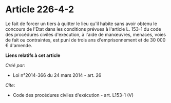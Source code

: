 # Article 226-4-2

Le fait de forcer un tiers à quitter le lieu qu'il habite sans avoir obtenu le concours de l'Etat dans les conditions prévues
à l'article L. 153-1 du code des procédures civiles d'exécution, à l'aide de manœuvres, menaces, voies de fait ou
contraintes, est puni de trois ans d'emprisonnement et de 30 000 € d'amende.

**Liens relatifs à cet article**

_Créé par_:

  - Loi n°2014-366 du 24 mars 2014 - art. 26

_Cite_:

  - Code des procédures civiles d'exécution - art. L153-1 (V)
